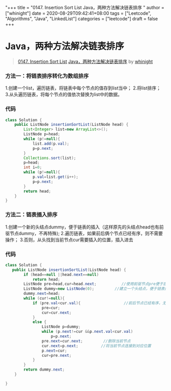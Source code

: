 "+++
title = "0147. Insertion Sort List Java，两种方法解决链表排序 "
author = ["whinight"]
date = 2020-08-29T09:42:41+08:00
tags = ["Leetcode", "Algorithms", "Java", "LinkedList"]
categories = ["leetcode"]
draft = false
+++

# Java，两种方法解决链表排序

> [0147. Insertion Sort List](https://leetcode-cn.com/problems/insertion-sort-list/)
> [Java，两种方法解决链表排序](https://leetcode-cn.com/problems/insertion-sort-list/solution/javaliang-chong-fang-fa-jie-jue-lian-biao-pai-xu-b/) by [whinight](https://leetcode-cn.com/u/whinight/)

### 方法一：将链表排序转化为数组排序
1.创建一个list，遍历链表，将链表中每个节点的值存到list当中；
2.将list排序；
3.从头遍历链表，将每个节点的值依次替换为list中的数据。
### 代码

```java
class Solution {
    public ListNode insertionSortList(ListNode head) {
        List<Integer> list=new ArrayList<>();
        ListNode p=head;
        while (p!=null){
            list.add(p.val);
            p=p.next;
        }
        Collections.sort(list);
        p=head;
        int i=0;
        while (p!=null){
            p.val=list.get(i++);
            p=p.next;
        }
        return head;
    }
}
```
### 方法二：链表插入排序
1.创建一个新的头结点dummy，便于链表的插入（这样原先的头结点head也有前驱节点dummy，不再特殊);
2.遍历链表，如果前后俩个节点已经有序，则不需要操作；
3.否则，从头找到当前节点cur需要插入的位置，插入进去

### 代码

```java
class Solution {
   public ListNode insertionSortList(ListNode head) {
        if (head==null ||head.next==null)
            return head;
        ListNode pre=head,cur=head.next;           //使用前驱节点pre便于后续节点的删除操作
        ListNode dummy=new ListNode(0);         //建立一个头结点，便于链表的插入
        dummy.next=head;
        while (cur!=null){
            if (pre.val<cur.val){                   //前后节点已经有序，无需重排
                pre=cur;
                cur=cur.next;
            }
            else {
                ListNode p=dummy;
                while (p.next!=cur &&p.next.val<cur.val)
                    p=p.next;
                pre.next=cur.next;         //删除当前节点
                cur.next=p.next;          //将当前节点连接到对应位置
                p.next=cur;
                cur=pre.next;
            }
        }
        return dummy.next;
    }

}
```